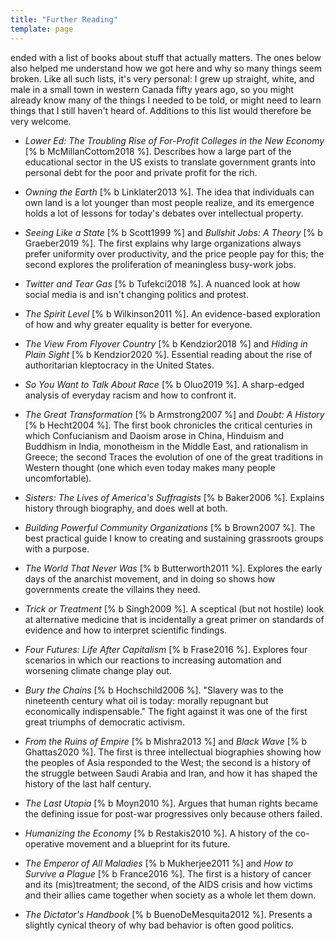```yaml
---
title: "Further Reading"
template: page
---
```


<a section="fairness"/> ended with a list of books about stuff that actually
matters.  The ones below also helped me understand how we got here and why so
many things seem broken.  Like all such lists, it's very personal: I grew up
straight, white, and male in a small town in western Canada fifty years ago, so
you might already know many of the things I needed to be told, or might need to
learn things that I still haven't heard of.  Additions to this list would
therefore be very welcome.

-   *Lower Ed: The Troubling Rise of For-Profit Colleges in the New Economy*
    [% b McMillanCottom2018 %].  Describes how a large part of the
    educational sector in the US exists to translate government grants into
    personal debt for the poor and private profit for the rich.

-   *Owning the Earth* [% b Linklater2013 %].  The idea that individuals can
    own land is a lot younger than most people realize, and its emergence holds
    a lot of lessons for today's debates over intellectual property.

-   *Seeing Like a State* [% b Scott1999 %] and *Bullshit Jobs: A Theory*
    [% b Graeber2019 %].  The first explains why large organizations always
    prefer uniformity over productivity, and the price people pay for this; the
    second explores the proliferation of meaningless busy-work jobs.

-   *Twitter and Tear Gas* [% b Tufekci2018 %].  A nuanced look at how social
    media is and isn't changing politics and protest.

-   *The Spirit Level* [% b Wilkinson2011 %].  An evidence-based exploration
    of how and why greater equality is better for everyone.

-   *The View From Flyover Country* [% b Kendzior2018 %] and *Hiding in Plain
    Sight* [% b Kendzior2020 %].  Essential reading about the rise of
    authoritarian kleptocracy in the United States.

-   *So You Want to Talk About Race* [% b Oluo2019 %].  A sharp-edged
    analysis of everyday racism and how to confront it.

-   *The Great Transformation* [% b Armstrong2007 %] and *Doubt: A History*
    [% b Hecht2004 %].  The first book chronicles the critical centuries in
    which Confucianism and Daoism arose in China, Hinduism and Buddhism in
    India, monotheism in the Middle East, and rationalism in Greece; the second
    Traces the evolution of one of the great traditions in Western thought (one
    which even today makes many people uncomfortable).

-   *Sisters: The Lives of America's Suffragists* [% b Baker2006 %].
    Explains history through biography, and does well at both.

-   *Building Powerful Community Organizations* [% b Brown2007 %].  The best
    practical guide I know to creating and sustaining grassroots groups with a
    purpose.

-   *The World That Never Was* [% b Butterworth2011 %].  Explores the early
    days of the anarchist movement, and in doing so shows how governments create
    the villains they need.

-   *Trick or Treatment* [% b Singh2009 %].  A sceptical (but not hostile)
    look at alternative medicine that is incidentally a great primer on
    standards of evidence and how to interpret scientific findings.

-   *Four Futures: Life After Capitalism* [% b Frase2016 %].  Explores four
    scenarios in which our reactions to increasing automation and worsening
    climate change play out.

-   *Bury the Chains* [% b Hochschild2006 %].  "Slavery was to the nineteenth
    century what oil is today: morally repugnant but economically
    indispensable."  The fight against it was one of the first great triumphs of
    democratic activism.

-   *From the Ruins of Empire* [% b Mishra2013 %] and *Black Wave*
    [% b Ghattas2020 %].  The first is three intellectual biographies
    showing how the peoples of Asia responded to the West; the second is a
    history of the struggle between Saudi Arabia and Iran, and how it has shaped
    the history of the last half century.

-   *The Last Utopia* [% b Moyn2010 %].  Argues that human rights became the
    defining issue for post-war progressives only because others failed.

-   *Humanizing the Economy* [% b Restakis2010 %].  A history of the
    co-operative movement and a blueprint for its future.

-   *The Emperor of All Maladies* [% b Mukherjee2011 %] and *How to Survive a
    Plague* [% b France2016 %].  The first is a history of cancer and its
    (mis)treatment; the second, of the AIDS crisis and how victims and their
    allies came together when society as a whole let them down.

-   *The Dictator's Handbook* [% b BuenoDeMesquita2012 %].  Presents a
    slightly cynical theory of why bad behavior is often good politics.
